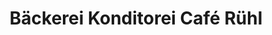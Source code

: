 ---
title: "Bäckerei Konditorei Café Rühl"
url: /garmisch-partenkirchen/baeckerei-konditorei-cafe-ruehl/
shop: Bäckerei
---